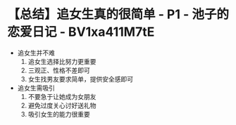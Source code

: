 # 【总结】追女生真的很简单 - P1 - 池子的恋爱日记 - BV1xa411M7tE

-   追女生并不难
    1.  追女生选择比努力更重要
    2.  三观正、性格不差即可
    3.  女生找男友要求简单，提供安全感即可
-   追女生需吸引
    1.  不要急于让她成为女朋友
    2.  避免过度关心讨好送礼物
    3.  吸引女生的能力很重要